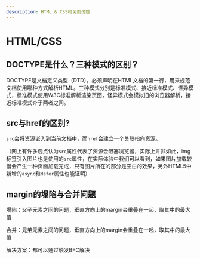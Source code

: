 ```yaml
---
description: HTML & CSS相关面试题
---
```


# HTML/CSS

## DOCTYPE是什么？三种模式的区别？

DOCTYPE是文档定义类型（DTD），必须声明在HTML文档的第一行，用来规范文档使用哪种方式解析HTML。三种模式分别是标准模式、接近标准模式、怪异模式，标准模式使用W3C标准解析渲染页面，怪异模式会模拟旧的浏览器解析，接近标准模式介于两者之间。

## src与href的区别?

`src`会将资源嵌入到当前文档中，而`href`会建立一个关联指向资源。

（网上有许多观点认为`src`属性代表了资源会阻塞浏览器，实际上并非如此，img标签引入图片也是使用的`src`属性，在实际体验中我们可以看到，如果图片加载较慢会产生一种页面加载完成，只有图片所在的部分是空白的效果，另外HTML5中新增的`async`和`defer`属性也能证明）

## margin的塌陷与合并问题

塌陷：父子元素之间的问题，垂直方向上的margin会重叠在一起，取其中的最大值

合并：兄弟元素之间的问题，垂直方向上的margin会重叠在一起，取其中的最大值

解决方案：都可以通过触发BFC解决



